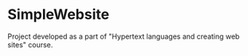 # SimpleWebsite
Project developed as a part of "Hypertext languages and creating web sites" course.

